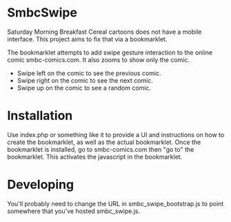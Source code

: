 SmbcSwipe
=========

Saturday Morning Breakfast Cereal cartoons does not have a mobile interface. This project aims to fix that via a bookmarklet.

The bookmarklet attempts to add swipe gesture interaction to the online comic smbc-comics.com. It also zooms to show only the comic.

- Swipe left on the comic to see the previous comic.
- Swipe right on the comic to see the next comic.
- Swipe up on the comic to see a random comic.



Installation
============
Use index.php or something like it to provide a UI and instructions on how to create the bookmarklet, as well as the actual bookmarklet. 
Once the bookmarklet is installed, go to smbc-comics.com then "go to" the bookmarklet. This activates the javascript in the bookmarklet.


Developing
==========
You'll probably need to change the URL in smbc_swipe_bootstrap.js to point somewhere that you've hosted smbc_swipe.js.


